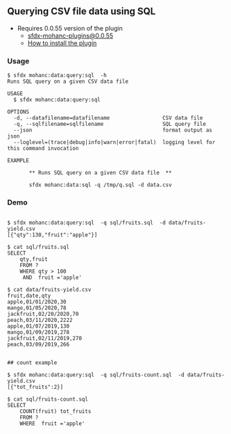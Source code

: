 ## Querying CSV file data using SQL

- Requires 0.0.55 version of the plugin
    - sfdx-mohanc-plugins@0.0.55
    - [How to install the plugin](https://mohan-chinnappan-n.github.io/dx/plugins.html#/1)

 

### Usage
```
$ sfdx mohanc:data:query:sql  -h
Runs SQL query on a given CSV data file 

USAGE
  $ sfdx mohanc:data:query:sql

OPTIONS
  -d, --datafilename=datafilename                 CSV data file
  -q, --sqlfilename=sqlfilename                   SQL query file
  --json                                          format output as json
  --loglevel=(trace|debug|info|warn|error|fatal)  logging level for this command invocation

EXAMPLE

       ** Runs SQL query on a given CSV data file  **

       sfdx mohanc:data:sql -q /tmp/q.sql -d data.csv
```
### Demo        
```

$ sfdx mohanc:data:query:sql  -q sql/fruits.sql  -d data/fruits-yield.csv 
[{"qty":130,"fruit":"apple"}]

$ cat sql/fruits.sql 
SELECT 
    qty,fruit
    FROM ? 
    WHERE qty > 100 
     AND  fruit ='apple'

$ cat data/fruits-yield.csv 
fruit,date,qty
apple,01/01/2020,30
mango,01/05/2020,78
jackfruit,02/20/2020,70
peach,03/11/2020,2222
apple,01/07/2019,130
mango,01/09/2019,278
jackfruit,02/11/2019,270
peach,03/09/2019,266


## count example

$ sfdx mohanc:data:query:sql  -q sql/fruits-count.sql  -d data/fruits-yield.csv 
[{"tot_fruits":2}]

$ cat sql/fruits-count.sql 
SELECT 
    COUNT(fruit) tot_fruits
    FROM ? 
    WHERE  fruit ='apple'

```

